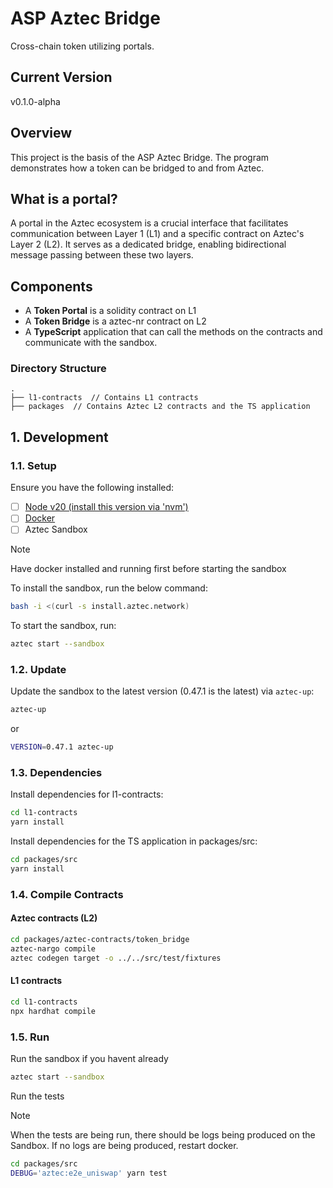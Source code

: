 # ASP Aztec Bridge
Cross-chain token utilizing portals.

## Current Version

v0.1.0-alpha

## Overview
This project is the basis of the ASP Aztec Bridge. The program demonstrates how a token can be bridged to and from Aztec.

## What is a portal?
A portal in the Aztec ecosystem is a crucial interface that facilitates communication between Layer 1 (L1) and a specific contract on Aztec's Layer 2 (L2). It serves as a dedicated bridge, enabling bidirectional message passing between these two layers.

## Components
* A **Token Portal** is a solidity contract on L1
* A **Token Bridge** is a aztec-nr contract on L2
* A **TypeScript** application that can call the methods on the contracts and communicate with the sandbox.

### Directory Structure
```
.
├── l1-contracts  // Contains L1 contracts
├── packages  // Contains Aztec L2 contracts and the TS application

```

## 1. Development

### 1.1. Setup

Ensure you have the following installed:

- [ ] [Node v20 (install this version via 'nvm')](https://github.com/tj/n)
- [ ] [Docker](https://docs.docker.com/)
- [ ] Aztec Sandbox

> [!NOTE]
> Have docker installed and running first before starting the sandbox

To install the sandbox, run the below command:
```bash
bash -i <(curl -s install.aztec.network)
```
To start the sandbox, run:
```bash
aztec start --sandbox
```

### 1.2. Update

Update the sandbox to the latest version (0.47.1 is the latest) via  `aztec-up`:

```bash
aztec-up
```

or

```bash
VERSION=0.47.1 aztec-up
```

### 1.3. Dependencies

Install dependencies for l1-contracts:
```bash
cd l1-contracts
yarn install
```

Install dependencies for the TS application in packages/src:
```bash
cd packages/src
yarn install
```

### 1.4. Compile Contracts

#### Aztec contracts (L2)

```bash
cd packages/aztec-contracts/token_bridge
aztec-nargo compile
aztec codegen target -o ../../src/test/fixtures
```

#### L1 contracts

```bash
cd l1-contracts
npx hardhat compile
```

### 1.5. Run

Run the sandbox if you havent already

```bash
aztec start --sandbox
```

Run the tests

> [!NOTE]
> When the tests are being run, there should be logs being produced on the Sandbox. If no logs are being produced, restart docker.

```bash
cd packages/src
DEBUG='aztec:e2e_uniswap' yarn test
```